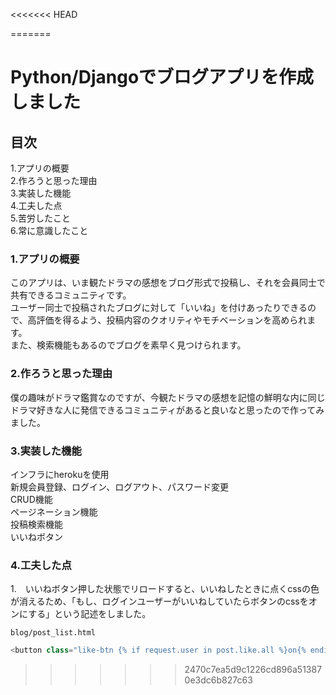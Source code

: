 <<<<<<< HEAD

=======
# Python/Djangoでブログアプリを作成しました

## 目次

1.アプリの概要  
2.作ろうと思った理由  
3.実装した機能  
4.工夫した点  
5.苦労したこと  
6.常に意識したこと

### 1.アプリの概要

このアプリは、いま観たドラマの感想をブログ形式で投稿し、それを会員同士で共有できるコミュニティです。  
ユーザー同士で投稿されたブログに対して「いいね」を付けあったりできるので、高評価を得るよう、投稿内容のクオリティやモチベーションを高められます。  
また、検索機能もあるのでブログを素早く見つけられます。

### 2.作ろうと思った理由

僕の趣味がドラマ鑑賞なのですが、今観たドラマの感想を記憶の鮮明な内に同じドラマ好きな人に発信できるコミュニティがあると良いなと思ったので作ってみました。


### 3.実装した機能

インフラにherokuを使用  
新規会員登録、ログイン、ログアウト、パスワード変更  
CRUD機能  
ページネーション機能  
投稿検索機能  
いいねボタン

### 4.工夫した点

1.　いいねボタン押した状態でリロードすると、いいねしたときに点くcssの色が消えるため、「もし、ログインユーザーがいいねしていたらボタンのcssをオンにする」という記述をしました。  

`blog/post_list.html`

```py
<button class="like-btn {% if request.user in post.like.all %}on{% endif %}"
```

>>>>>>> 2470c7ea5d9c1226cd896a513870e3dc6b827c63
